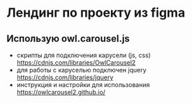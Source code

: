# Лендинг по проекту из figma

## Использую owl.carousel.js
- скрипты для подключения карусели (js, css) https://cdnjs.com/libraries/OwlCarousel2
- для работы с каруселью подключен jquery https://cdnjs.com/libraries/jquery
- инструкция и настройки для использования https://owlcarousel2.github.io/

